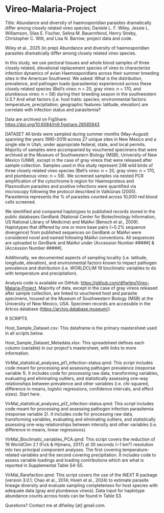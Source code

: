 # Vireo-Malaria-Project
Title: Abundance and diversity of haemosporidian parasites dramatically differ among closely related vireo species; Daniele L. F. Wiley, Jessie L. Williamson, Silas E. Fischer, Selina M. Bauernfeind, Henry Streby, Christopher C. Witt, and Lisa N. Barrow; project data and code.

Wiley et al., 2025 (in prep) Abundance and diversity of haemosporidian parasites dramatically differ among closely related vireo species.

In this study, we use pectoral tissues and whole blood samples of three closely related, elevational replacement species of vireo to characterize infection dynamics of avian Haemosporidians across their summer breeding sites in the American Southwest. We asked: What is the distribution, prevalence, and pathogen loads (parasitemia) experienced across these closely related species (Bell’s vireo: n = 20, gray vireo: n = 170, and plumbeous vireo: n = 58) during their breeding season in the southwestern U.S.? And what factors (i.e. host traits: species; environmental factors: temperature, precipitation; geographic features: latitude, elevation) are correlate with infection status and parasitemia?

Data are archived on FigShare: https://doi.org/10.6084/m9.figshare.28585943

DATASET All birds were sampled during summer months (May–August) spanning the years 1995–2019 across 27 unique sites in New Mexico and a single site in Utah, under appropriate federal, state, and local permits. Majority of samples were accompanied by vouchered specimens that were archived at the Museum of Southwestern Biology (MSB), University of New Mexico (UNM), except in the case of gray vireos that were released after sample collection. Samples used in this study represent 248 wild birds of three closely related vireo species (Bell’s vireo: n = 20, gray vireo: n = 170, and plumbeous vireo: n = 58). We screened samples via nested PCR amplification of the cytochrome b region for Haemoproteus and Plasmodium parasites and positive infections were quantified via microscopy following the protocol described in Valkiūnas (2005). Parasitemia represents the % of parasites counted across 10,000 red blood cells screened.

We identified and compared haplotypes to published records stored in the public databases GenBank (National Center for Biotechnology Information, US National Library of Medicine) and MalAvi (Bensch et al., 2009). Haplotypes that differed by one or more base pairs (~0.2% sequence divergence) from published sequences on GenBank or MalAvi were considered novel and named following MalAvi conventions. All sequences are uploaded to GenBank and MalAvi under [Accession Number #####] & [Accession Number #####].

Additionally, we documented aspects of sampling locality (i.e. latitude, longitude, elevation), and environmental factors known to impact pathogen prevalence and distribution (i.e. WORLDCLIM 19 bioclimatic variables to do with temperature and precipitation).

Analysis code is available on GitHub: https://github.com/dlfwiley/Vireo-Malaria-Project. Majority of data, except in the case of gray vireos released after sample collection, are linked to vouchered host and parasite specimens, housed at the Museum of Southwestern Biology (MSB) at the University of New Mexico, USA. Specimen records are accessible in the Artcos database (https://arctos.database.museum/).

R SCRIPTS

Host_Sample_Dataset.csv: This dataframe is the primary mastersheet used in all scripts below.

Host_Sample_Dataset_Metadata.xlsx: This spreadsheet defines each column (variable) in our project's mastersheet, with links to more information.

VirMal_statistical_analyses_pt1_infection-status.qmd: This script includes code meant for processing and assessing pathogen prevalence (response variable 1). It includes code for processing raw data, transforming variables, evaluating and eliminating outliers, and statistically assessing one-way relationships between prevalence and other variables (i.e. chi-squared, difference in means, logistic regressions, confidence intervals, and effect sizes). Start here.

VirMal_statistical_analyses_pt2_infection-status.qmd: This script includes code meant for processing and assessing pathogen infection parasitemia (response variable 2). It includes code for processing raw data, transforming variables, evaluating and eliminating outliers, and statistically assessing one-way relationships between intensity and other variables (i.e. difference in means, linear regressions).

VirMal_Bioclimatic_variables_PCA.qmd: This script covers the reduction of 19 WorldClim 2.1 (Fick & Hijmans, 2017) at 30 seconds (~1 km²) resolution into two principal component analyses. The first covering temperature-related variables and the second covering precipitation. It includes code to assess variable loadings and loading contributions which are what is reported in Supplemental Table S4-S5.

VirMal_Rarefaction.qmd: This script covers the use of the iNEXT R package (version 3.0.1; Chao et al., 2014; Hsieh et al., 2024) to estimate parasite lineage diversity and evaluate sampling completeness for host species with adequate data (gray and plumbeous vireos). Data input for haplotype abundance counts across hosts can be found in Table S3.

Questions? Contact me at dlfwiley [at] gmail.com.
